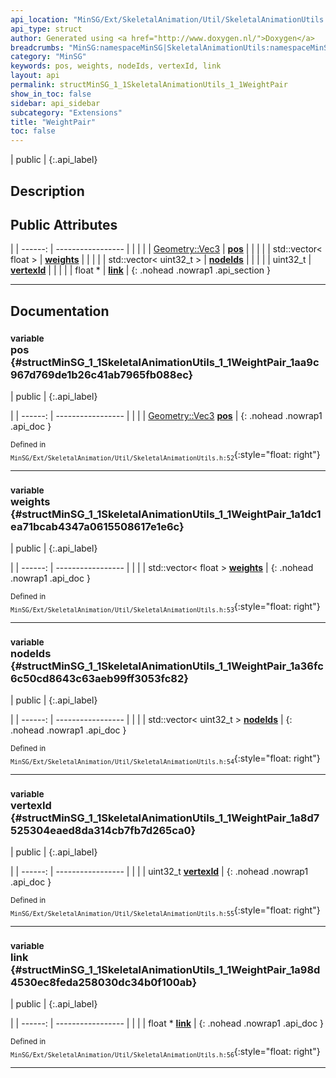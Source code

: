 ```yaml
---
api_location: "MinSG/Ext/SkeletalAnimation/Util/SkeletalAnimationUtils.h"
api_type: struct
author: Generated using <a href="http://www.doxygen.nl/">Doxygen</a>
breadcrumbs: "MinSG:namespaceMinSG|SkeletalAnimationUtils:namespaceMinSG_1_1SkeletalAnimationUtils"
category: "MinSG"
keywords: pos, weights, nodeIds, vertexId, link
layout: api
permalink: structMinSG_1_1SkeletalAnimationUtils_1_1WeightPair
show_in_toc: false
sidebar: api_sidebar
subcategory: "Extensions"
title: "WeightPair"
toc: false
---
```


| public |
{:.api_label}

## Description





## Public Attributes

|
| ------: | ----------------- |
|  | |
| [Geometry::Vec3](namespaceGeometry#namespaceGeometry_1ab29e4544da9b15b5bf224cbf5b691313) | **[pos](#structMinSG_1_1SkeletalAnimationUtils_1_1WeightPair_1aa9c967d769de1b26c41ab7965fb088ec)**  |
|  | |
| std::vector< float > | **[weights](#structMinSG_1_1SkeletalAnimationUtils_1_1WeightPair_1a1dc1ea71bcab4347a0615508617e1e6c)**  |
|  | |
| std::vector< uint32_t > | **[nodeIds](#structMinSG_1_1SkeletalAnimationUtils_1_1WeightPair_1a36fc6c50cd8643c63aeb99ff3053fc82)**  |
|  | |
| uint32_t | **[vertexId](#structMinSG_1_1SkeletalAnimationUtils_1_1WeightPair_1a8d7525304eaed8da314cb7fb7d265ca0)**  |
|  | |
| float * | **[link](#structMinSG_1_1SkeletalAnimationUtils_1_1WeightPair_1a98d4530ec8feda258030dc34b0f100ab)**  |
{: .nohead .nowrap1 .api_section }


-------------------------------------------------------------------

## Documentation

### <small>variable</small><br/> pos {#structMinSG_1_1SkeletalAnimationUtils_1_1WeightPair_1aa9c967d769de1b26c41ab7965fb088ec}

| public |
{:.api_label}

|
| ------: | ----------------- |
|  |
| [Geometry::Vec3](namespaceGeometry#namespaceGeometry_1ab29e4544da9b15b5bf224cbf5b691313) **[pos](#structMinSG_1_1SkeletalAnimationUtils_1_1WeightPair_1aa9c967d769de1b26c41ab7965fb088ec)**  |
{: .nohead .nowrap1 .api_doc }





<sub>Defined in `MinSG/Ext/SkeletalAnimation/Util/SkeletalAnimationUtils.h:52`</sub>{:style="float: right"}

-------------------------------------------------------------------

### <small>variable</small><br/> weights {#structMinSG_1_1SkeletalAnimationUtils_1_1WeightPair_1a1dc1ea71bcab4347a0615508617e1e6c}

| public |
{:.api_label}

|
| ------: | ----------------- |
|  |
| std::vector< float > **[weights](#structMinSG_1_1SkeletalAnimationUtils_1_1WeightPair_1a1dc1ea71bcab4347a0615508617e1e6c)**  |
{: .nohead .nowrap1 .api_doc }





<sub>Defined in `MinSG/Ext/SkeletalAnimation/Util/SkeletalAnimationUtils.h:53`</sub>{:style="float: right"}

-------------------------------------------------------------------

### <small>variable</small><br/> nodeIds {#structMinSG_1_1SkeletalAnimationUtils_1_1WeightPair_1a36fc6c50cd8643c63aeb99ff3053fc82}

| public |
{:.api_label}

|
| ------: | ----------------- |
|  |
| std::vector< uint32_t > **[nodeIds](#structMinSG_1_1SkeletalAnimationUtils_1_1WeightPair_1a36fc6c50cd8643c63aeb99ff3053fc82)**  |
{: .nohead .nowrap1 .api_doc }





<sub>Defined in `MinSG/Ext/SkeletalAnimation/Util/SkeletalAnimationUtils.h:54`</sub>{:style="float: right"}

-------------------------------------------------------------------

### <small>variable</small><br/> vertexId {#structMinSG_1_1SkeletalAnimationUtils_1_1WeightPair_1a8d7525304eaed8da314cb7fb7d265ca0}

| public |
{:.api_label}

|
| ------: | ----------------- |
|  |
| uint32_t **[vertexId](#structMinSG_1_1SkeletalAnimationUtils_1_1WeightPair_1a8d7525304eaed8da314cb7fb7d265ca0)**  |
{: .nohead .nowrap1 .api_doc }





<sub>Defined in `MinSG/Ext/SkeletalAnimation/Util/SkeletalAnimationUtils.h:55`</sub>{:style="float: right"}

-------------------------------------------------------------------

### <small>variable</small><br/> link {#structMinSG_1_1SkeletalAnimationUtils_1_1WeightPair_1a98d4530ec8feda258030dc34b0f100ab}

| public |
{:.api_label}

|
| ------: | ----------------- |
|  |
| float * **[link](#structMinSG_1_1SkeletalAnimationUtils_1_1WeightPair_1a98d4530ec8feda258030dc34b0f100ab)**  |
{: .nohead .nowrap1 .api_doc }





<sub>Defined in `MinSG/Ext/SkeletalAnimation/Util/SkeletalAnimationUtils.h:56`</sub>{:style="float: right"}

-------------------------------------------------------------------

